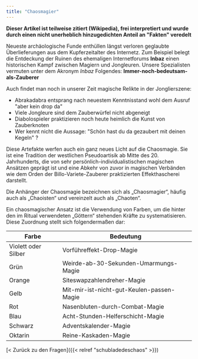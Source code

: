 ```yaml
---
title: "Chaosmagier"
---
```


**Dieser Artikel ist teilweise zitiert (Wikipedia), frei interpretiert und wurde durch einen nicht unerheblich hinzugedichten Anteil an "Fakten" veredelt**

Neueste archäologische Funde enthüllen längst verloren geglaubte Überlieferungen aus dem Kupferzeitalter des Internetz. Zum Beispiel belegt die Entdeckung der Ruinen des ehemaligen Internetforums **Inbaz** einen historischen Kampf zwischen Magiern und Jongleuren. Unsere Spezialisten vermuten unter dem Akronym *Inbaz* Folgendes:
  **Immer-noch-bedeutsam-als-Zauberer**

Auch findet man noch in unserer Zeit magische Relikte in der Jonglierszene:
- Abrakadabra entsprang nach neuestem Kenntnisstand wohl dem Ausruf "aber kein drop da"
- Viele Jongleure sind dem Zauberwürfel nicht abgeneigt
- Diabolospieler praktizieren noch heute heimlich die Kunst von Zauberknoten
- Wer kennt nicht die Aussage: "Schön hast du da gezaubert mit deinen Kegeln" ?

Diese Artefakte werfen auch ein ganz neues Licht auf die Chaosmagie. Sie ist eine Tradition der westlichen Pseudoartisik ab Mitte des 20. Jahrhunderts, die von sehr persönlich-individualistischen magischen Ansätzen geprägt ist und eine Abkehr von zuvor in magischen Verbänden wie dem Orden der Billo-Variete-Zauberer praktizierten Effekthascherei darstellt. 

Die Anhänger der Chaosmagie bezeichnen sich als „Chaosmagier“, häufig auch als „Chaoisten“ und vereinzelt auch als „Chaoten“. 

Ein chaosmagischer Ansatz ist die Verwendung von Farben, um die hinter den im Ritual verwendeten „Göttern“ stehenden Kräfte zu systematisieren. Diese Zuordnung stellt sich folgendermaßen dar:

|Farbe | Bedeutung|
|-|-|
|Violett oder Silber|Vorführeffekt-Drop-Magie|
|Grün|Weirde-ab-30-Sekunden-Umarmungs-Magie|
|Orange|Siteswapzahlendreher-Magie|
|Gelb|Mit-mir-ist-nicht-gut-Keulen-passen-Magie|
|Rot|Nasenbluten-durch-Combat-Magie|
|Blau|Acht-Stunden-Helferschicht-Magie|
|Schwarz|Adventskalender-Magie|
|Oktarin|Reine-Kaskaden-Magie|

[< Zurück zu den Fragen]({{< relref "schubladedeschaos" >}})
